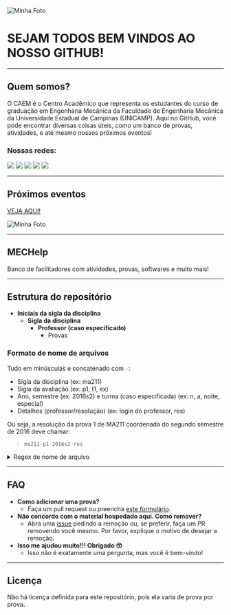 ![Minha Foto](https://github.com/user-attachments/assets/995b91d4-96ed-4abc-a1a9-a0bc7a653467)

# SEJAM TODOS BEM VINDOS AO NOSSO GITHUB!

---

## Quem somos?
O CAEM é o Centro Acadêmico que representa os estudantes do curso de graduação em Engenharia Mecânica da Faculdade de Engenharia Mecânica da Universidade Estadual de Campinas (UNICAMP). Aqui no GitHub, você pode encontrar diversas coisas úteis, como um banco de provas, atividades, e até mesmo nossos próximos eventos!

### Nossas redes:
<div> 
  <a href="https://www.instagram.com/_leehxd/" target="_blank"><img src="https://img.shields.io/badge/-Instagram-%23E4405F?style=for-the-badge&logo=instagram&logoColor=white" target="_blank"></a>
  <a href="mailto:contato@leehxd.com.br"><img src="https://img.shields.io/badge/-Gmail-%23333?style=for-the-badge&logo=gmail&logoColor=white" target="_blank"></a>
  <a href="https://www.linkedin.com/in/leticiajm/" target="_blank"><img src="https://img.shields.io/badge/-LinkedIn-%230077B5?style=for-the-badge&logo=linkedin&logoColor=white" target="_blank"></a> 
  <a href="https://wa.me/seunumerodetelefone" target="_blank"><img src="https://img.shields.io/badge/-WhatsApp-%25D262?style=for-the-badge&logo=whatsapp&logoColor=white" target="_blank"></a>
  <a href="https://www.google.com" target="_blank"><img src="https://img.shields.io/badge/-Google-%234285F4?style=for-the-badge&logo=google&logoColor=white" target="_blank"></a>
</div>

---

## Próximos eventos
[VEJA AQUI!](https://www.linkedin.com/in/seu-linkedin/)

![Minha Foto](https://github.com/user-attachments/assets/1cf64dd4-a0fd-406b-bdf4-5e005b0fee2e)

---

## MECHelp
Banco de facilitadores com atividades, provas, softwares e muito mais!

---

## Estrutura do repositório
- **Iniciais da sigla da disciplina**
  - **Sigla da disciplina**
    - **Professor (caso especificado)**
      - Provas
      
### Formato de nome de arquivos
Tudo em minúsculas e concatenado com `-`:
- Sigla da disciplina (ex: ma211)
- Sigla da avaliação (ex: p1, t1, ex)
- Ano, semestre (ex: 2016s2) e turma (caso especificada) (ex: n, a, noite, especial)
- Detalhes (professor/resolução) (ex: login do professor, res)

Ou seja, a resolução da prova 1 de MA211 coordenada do segundo semestre de 2016 deve chamar:
> `ma211-p1-2016s2-res`

<details> 
  <summary>Regex de nome de arquivo</summary>
  Uma regra legal é que o nome do arquivo de match em:
  > `/^([a-z]{1,2}\d{3})-([a-z\d]{2})-(\d{4})s(\d)(\w*)-?([^\.]*)\.(.*)$/`

  Além disso, o caminho completo deve ser:
  > `/^([a-z]{1,2})\/\1(\d{3})\/([^\.]*)\/?\1\2-([a-z\d]{2})-(\d{4})s(\d)(\w*)-?\3-?([^\.]*)\.(.*)$/`
</details>

---

## FAQ
- **Como adicionar uma prova?**
  - Faça um pull request ou preencha [este formulário](https://docs.google.com/forms/d/e/1FAIpQLSfsxCowi3938OrBSrkOkvgluQnc9_HLKIB9Y01XQGSvidaOCA/viewform).
- **Não concordo com o material hospedado aqui. Como remover?**
  - Abra uma [issue](https://github.com/unicampers/banco-de-provas/issues/new) pedindo a remoção ou, se preferir, faça um PR removendo você mesmo. Por favor, explique o motivo de desejar a remoção.
- **Isso me ajudou muito!!! Obrigado 😚**
  - Isso não é exatamente uma pergunta, mas você é bem-vindo!

---

## Licença
Não há licença definida para este repositório, pois ela varia de prova por prova.
